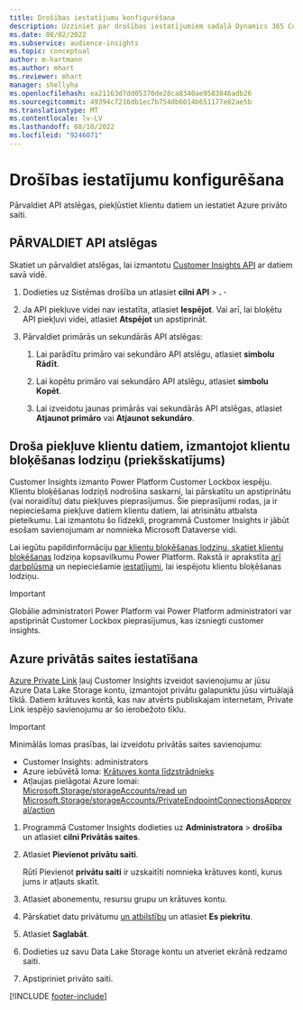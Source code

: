 ```yaml
---
title: Drošības iestatījumu konfigurēšana
description: Uzziniet par drošības iestatījumiem sadaļā Dynamics 365 Customer Insights.
ms.date: 08/02/2022
ms.subservice: audience-insights
ms.topic: conceptual
author: m-hartmann
ms.author: mhart
ms.reviewer: mhart
manager: shellyha
ms.openlocfilehash: ea21163d7dd05370de28ca8340ae9583846adb26
ms.sourcegitcommit: 49394c7216db1ec7b754db6014b651177e82ae5b
ms.translationtype: MT
ms.contentlocale: lv-LV
ms.lasthandoff: 08/10/2022
ms.locfileid: "9246071"
---
```

# <a name="configure-security-settings"></a>Drošības iestatījumu konfigurēšana

Pārvaldiet API atslēgas, piekļūstiet klientu datiem un iestatiet Azure privāto saiti.

## <a name="manage-api-keys"></a>PĀRVALDIET API atslēgas

Skatiet un pārvaldiet atslēgas, lai izmantotu [Customer Insights API](apis.md) ar datiem savā vidē.

1. Dodieties uz Sistēmas drošība un atlasiet **cilni API** > **.** **·**

1. Ja API piekļuve videi nav iestatīta, atlasiet **Iespējot**. Vai arī, lai bloķētu API piekļuvi videi, atlasiet **Atspējot** un apstiprināt.

1. Pārvaldiet primārās un sekundārās API atslēgas:

   1. Lai parādītu primāro vai sekundāro API atslēgu, atlasiet **simbolu Rādīt**.

   1. Lai kopētu primāro vai sekundāro API atslēgu, atlasiet **simbolu Kopēt**.

   1. Lai izveidotu jaunas primārās vai sekundārās API atslēgas, atlasiet **Atjaunot primāro** vai **Atjaunot sekundāro**.

## <a name="securely-access-customer-data-with-customer-lockbox-preview"></a>Droša piekļuve klientu datiem, izmantojot klientu bloķēšanas lodziņu (priekšskatījums)

Customer Insights izmanto Power Platform Customer Lockbox iespēju. Klientu bloķēšanas lodziņš nodrošina saskarni, lai pārskatītu un apstiprinātu (vai noraidītu) datu piekļuves pieprasījumus. Šie pieprasījumi rodas, ja ir nepieciešama piekļuve datiem klientu datiem, lai atrisinātu atbalsta pieteikumu. Lai izmantotu šo līdzekli, programmā Customer Insights ir jābūt esošam savienojumam ar nomnieka Microsoft Dataverse vidi.

Lai iegūtu papildinformāciju [par klientu bloķēšanas lodziņu, skatiet klientu bloķēšanas](/power-platform/admin/about-lockbox#summary) lodziņa kopsavilkumu Power Platform. Rakstā ir aprakstīta [arī darbplūsma](/power-platform/admin/about-lockbox#workflow) un nepieciešamie [iestatījumi](/power-platform/admin/about-lockbox#enable-the-lockbox-policy), lai iespējotu klientu bloķēšanas lodziņu.

> [!IMPORTANT]
> Globālie administratori Power Platform vai Power Platform administratori var apstiprināt Customer Lockbox pieprasījumus, kas izsniegti customer insights.

## <a name="set-up-an-azure-private-link"></a>Azure privātās saites iestatīšana

[Azure Private Link](/azure/private-link/private-link-overview) ļauj Customer Insights izveidot savienojumu ar jūsu Azure Data Lake Storage kontu, izmantojot privātu galapunktu jūsu virtuālajā tīklā. Datiem krātuves kontā, kas nav atvērts publiskajam internetam, Private Link iespējo savienojumu ar šo ierobežoto tīklu.

> [!IMPORTANT]
> Minimālās lomas prasības, lai izveidotu privātās saites savienojumu:
>
> - Customer Insights: administrators
> - Azure iebūvētā loma: [Krātuves konta līdzstrādnieks](/azure/role-based-access-control/built-in-roles#storage-account-contributor)
> - Atļaujas pielāgotai Azure lomai: [Microsoft.Storage/storageAccounts/read un Microsoft.Storage/storageAccounts/PrivateEndpointConnectionsApproval/action](/azure/role-based-access-control/resource-provider-operations#microsoftstorage)

1. Programmā Customer Insights dodieties uz **Administratora** > **drošība** un atlasiet **cilni Privātās saites**.

1. Atlasiet **Pievienot privātu saiti**.

   Rūtī Pievienot **privātu saiti** ir uzskaitīti nomnieka krātuves konti, kurus jums ir atļauts skatīt.

1. Atlasiet abonementu, resursu grupu un krātuves kontu.

1. Pārskatiet datu privātumu [un atbilstību](connections.md#data-privacy-and-compliance) un atlasiet **Es piekrītu**.

1. Atlasiet **Saglabāt**.

1. Dodieties uz savu Data Lake Storage kontu un atveriet ekrānā redzamo saiti.

1. Apstipriniet privāto saiti.


[!INCLUDE [footer-include](includes/footer-banner.md)]
